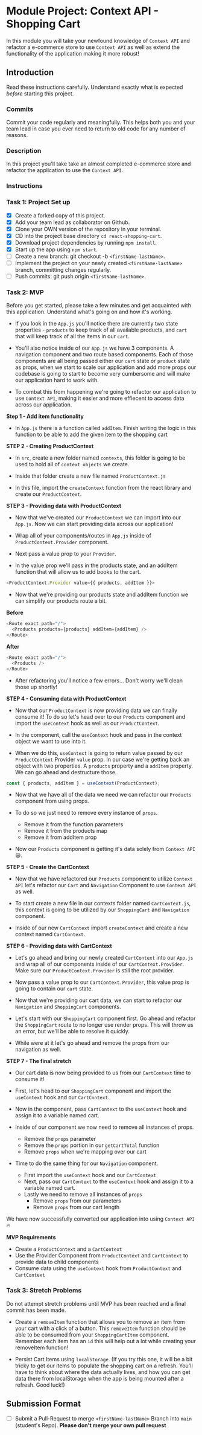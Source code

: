 # Module Project: Context API - Shopping Cart

In this module you will take your newfound knowledge of `Context API` and refactor a e-commerce store to use `Context API` as well as extend the functionality of the application making it more robust!

## Introduction

Read these instructions carefully. Understand exactly what is expected _before_ starting this project.

### Commits

Commit your code regularly and meaningfully. This helps both you and your team lead in case you ever need to return to old code for any number of reasons.

### Description

In this project you'll take take an almost completed e-commerce store and refactor the application to use the `Context API`.

### Instructions

### Task 1: Project Set up

- [x] Create a forked copy of this project.
- [x] Add your team lead as collaborator on Github.
- [x] Clone your OWN version of the repository in your terminal.
- [x] CD into the project base directory `cd react-shopping-cart`.
- [x] Download project dependencies by running `npm install`.
- [x] Start up the app using `npm start`.
- [ ] Create a new branch: git checkout -b `<firstName-lastName>`.
- [ ] Implement the project on your newly created `<firstName-lastName>` branch, committing changes regularly.
- [ ] Push commits: git push origin `<firstName-lastName>`.

### Task 2: MVP

Before you get started, please take a few minutes and get acquainted with this application. Understand what's going on and how it's working.

- If you look in the `App.js` you'll notice there are currently two state properties - `products` to keep track of all available products, and `cart` that will keep track of all the items in our `cart`.

- You'll also notice inside of our `App.js` we have 3 components. A navigation component and two route based components. Each of those components are all being passed either our `cart` state or `product` state as props, when we start to scale our application and add more props our codebase is going to start to become very cumbersome and will make our application hard to work with.

- To combat this from happening we're going to refactor our application to use `Context API`, making it easier and more effiecent to access data across our application.

**Step 1 - Add item functionality**

* In `App.js` there is a function called `addItem`. Finish writing the logic in this function to be able to add the given item to the shopping cart

**STEP 2 - Creating ProductContext**

* In `src`, create a new folder named `contexts`, this folder is going to be used to hold all of `context objects` we create.

* Inside that folder create a new file named `ProductContext.js`

* In this file, import the `createContext` function from the react library and create our `ProductContext`.

**STEP 3 - Providing data with ProductContext**

* Now that we've created our `ProductContext` we can import into our `App.js`. Now we can start providing data across our application!

* Wrap all of your components/routes in `App.js` inside of `ProductContext.Provider` component.

* Next pass a value prop to your `Provider`.

* In the value prop we'll pass in the products state, and an addItem function that will allow us to add books to the cart.

```js
<ProductContext.Provider value={{ products, addItem }}>
```

* Now that we're providing our products state and addItem function we can simplify our products route a bit.

**Before**

```js
<Route exact path="/">
  <Products products={products} addItem={addItem} />
</Route>
```

**After**

```js
<Route exact path="/">
  <Products />
</Route>
```

* After refactoring you'll notice a few errors... Don't worry we'll clean those up shortly!

**STEP 4 - Consuming data with ProductContext**

* Now that our `ProductContext` is now providing data we can finally consume it! To do so let's head over to our `Products` component and import the `useContext` hook as well as our `ProductContext`.

* In the component, call the `useContext` hook and pass in the context object we want to use into it.

* When we do this, `useContext` is going to return value passed by our `ProductContext` Provider `value` prop. In our case we're getting back an object with two properties. A `products` property and a `addItem` property. We can go ahead and destructure those.

```js
const { products, addItem } = useContext(ProductContext);
```

* Now that we have all of the data we need we can refactor our `Products` component from using props.

* To do so we just need to remove every instance of `props`.

  - Remove it from the function parameters
  - Remove it from the products map
  - Remove it from addItem prop

* Now our `Products` component is getting it's data solely from `Context API` 😃.

**STEP 5 - Create the CartContext**

* Now that we have refactored our `Products` component to utilize `Context API` let's refactor our `Cart` and `Navigation` Component to use `Context API` as well.

* To start create a new file in our contexts folder named `CartContext.js`, this context is going to be utilized by our `ShoppingCart` and `Navigation` component.

* Inside of our new `CartContext` import `createContext` and create a new context named `CartContext`.

**STEP 6 - Providing data with CartContext**

* Let's go ahead and bring our newly created `CartContext` into our `App.js` and wrap all of our components inside of our `CartContext.Provider`. Make sure our `ProductContext.Provider` is still the root provider.

* Now pass a value prop to our `CartContext.Provider`, this value prop is going to contain our `cart` state.

* Now that we're providing our cart data, we can start to refactor our `Navigation` and `ShoppingCart` components.

* Let's start with our `ShoppingCart` component first. Go ahead and refactor the `ShoppingCart` route to no longer use render props. This will throw us an error, but we'll be able to resolve it quickly.

* While were at it let's go ahead and remove the props from our navigation as well.

**STEP 7 - The final stretch**

* Our cart data is now being provided to us from our `CartContext` time to consume it!

* First, let's head to our `ShoppingCart` component and import the `useContext` hook and our `CartContext`.

* Now in the component, pass `CartContext` to the `useContext` hook and assign it to a variable named cart.

* Inside of our component we now need to remove all instances of props.

  * Remove the `props` parameter
  * Remove the `props` portion in our `getCartTotal` function
  * Remove `props` when we're mapping over our cart

* Time to do the same thing for our `Navigation` component.
  * First import the `useContext` hook and our `CartContext`
  * Next, pass our `CartContext` to the `useContext` hook and assign it to a variable named cart.
  * Lastly we need to remove all instances of `props`
    * Remove `props` from our parameters
    * Remove `props` from our cart length

We have now successfully converted our application into using `Context API` 🔥

**MVP Requirements**

* Create a `ProductContext` and a `CartContext`
* Use the Provider Component from `ProductContext` and `CartContext` to provide data to child components
* Consume data using the `useContext` hook from `ProductContext` and `CartContext`

### Task 3: Stretch Problems

Do not attempt stretch problems until MVP has been reached and a final commit has been made.

- Create a `removeItem` function that allows you to remove an item from your cart with a click of a button. This `removeItem` function should be able to be consumed from your `ShoppingCartItem` component.
  Remember each item has an `id` this will help out a lot while creating your removeItem function!

- Persist Cart Items using `localStorage`. (If you try this one, it will be a bit tricky to get our items to populate the shopping cart on a refresh. You'll have to think about where the data actually lives, and how you can get data there from localStorage when the app is being mounted after a refresh. Good luck!)

## Submission Format
* [ ] Submit a Pull-Request to merge `<firstName-lastName>` Branch into `main` (student's  Repo). **Please don't merge your own pull request**

